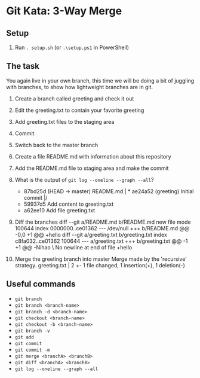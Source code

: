# Git Kata: 3-Way Merge

## Setup

1. Run `. setup.sh` (or `.\setup.ps1` in PowerShell)

## The task
You again live in your own branch, this time we will be doing a bit of juggling with branches, to show how lightweight branches are in git.

1. Create a branch called greeting and check it out
2. Edit the greeting.txt to contain your favorite greeting
3. Add greeting.txt files to the staging area
4. Commit
5. Switch back to the master branch
6. Create a file README.md with information about this repository
7. Add the README.md file to staging area and make the commit
8. What is the output of `git log --oneline --graph --all`?
	* 87bd25d (HEAD -> master) README.md
	| * ae24a52 (greeting) Initial commit
	|/  
	* 59937d5 Add content to greeting.txt
	* a62ee10 Add file greeting.txt

9. Diff the branches
	diff --git a/README.md b/README.md
	new file mode 100644
	index 0000000..ce01362
	--- /dev/null
	+++ b/README.md
	@@ -0,0 +1 @@
	+hello
	diff --git a/greeting.txt b/greeting.txt
	index c8fa032..ce01362 100644
	--- a/greeting.txt
	+++ b/greeting.txt
	@@ -1 +1 @@
	-Nihao
	\ No newline at end of file
	+hello

10. Merge the greeting branch into master
	Merge made by the 'recursive' strategy.
	 greeting.txt | 2 +-
	 1 file changed, 1 insertion(+), 1 deletion(-)

## Useful commands
- `git branch`
- `git branch <branch-name>`
- `git branch -d <branch-name>`
- `git checkout <branch-name>`
- `git checkout -b <branch-name>`
- `git branch -v`
- `git add`
- `git commit`
- `git commit -m`
- `git merge <branchA> <branchB>`
- `git diff <branchA> <branchB>`
- `git log --oneline --graph --all`
